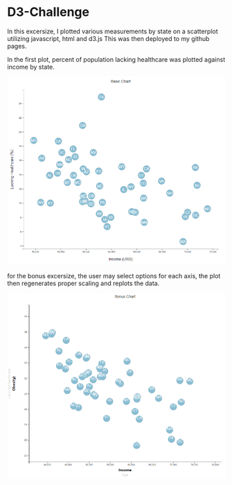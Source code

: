 # D3-Challenge

In this excersize, I plotted various measurements by state on a scatterplot utilizing javascript, html and d3.js
This was then deployed to my github pages.

In the first plot, percent of population lacking healthcare was plotted against income by state.

![basic](https://github.com/ajhibshman/D3-Challenge/blob/main/images/basic.png)

for the bonus excersize, the user may select options for each axis, the plot then regenerates proper scaling and replots the data.

![bonus](https://github.com/ajhibshman/D3-Challenge/blob/main/images/bonus.png)

